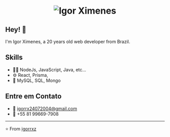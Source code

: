 <h1 align="center">
  <img src="https://raw.githubusercontent.com/martonlederer/igorrxz/master/name.svg" alt="Igor Ximenes" />
</h1>

## Hey! 👋
I'm Igor Ximenes, a 20 years old web developer from Brazil.

## Skills
- 👨‍💻 NodeJs, JavaScript, Java, etc...
- ⚙️ React, Prisma, 
- 💽 MySQL, SQL, Mongo

## Entre em Contato
- 📧 igorrx24072004@gmail.com
- 📱 +55 81 99669-7908

---

⭐️ From [igorrxz](https://github.com/igorrxz)
